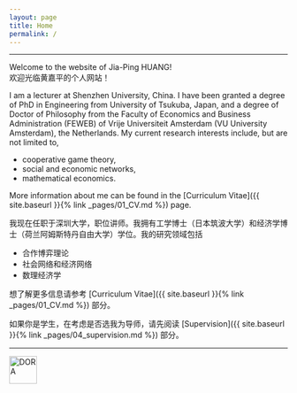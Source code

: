 ```yaml
---
layout: page
title: Home
permalink: /
---
```


---
Welcome to the website of Jia-Ping HUANG!   
欢迎光临黄嘉平的个人网站！

I am a lecturer at Shenzhen University, China. I have been granted a degree of PhD in Engineering from University of Tsukuba, Japan, and a degree of Doctor of Philosophy from the Faculty of Economics and Business Administration (FEWEB) of Vrije Universiteit Amsterdam (VU University Amsterdam), the Netherlands. My current research interests include, but are not limited to,
* cooperative game theory,   
* social and economic networks,   
* mathematical economics.   

More information about me can be found in the [Curriculum Vitae]({{ site.baseurl }}{% link _pages/01_CV.md %}) page.

我现在任职于深圳大学，职位讲师。我拥有工学博士（日本筑波大学）和经济学博士（荷兰阿姆斯特丹自由大学）学位。我的研究领域包括   
* 合作博弈理论
* 社会网络和经济网络
* 数理经济学

想了解更多信息请参考 [Curriculum Vitae]({{ site.baseurl }}{% link _pages/01_CV.md %}) 部分。

如果你是学生，在考虑是否选我为导师，请先阅读 [Supervision]({{ site.baseurl }}{% link _pages/04_supervision.md %}) 部分。


---

<a href="https://sfdora.org/"><img src="{{ site.baseurl }}{% link /assets/img/Dorabadge1.png %}" alt="DORA" title="DORA" height="50" /></a>
